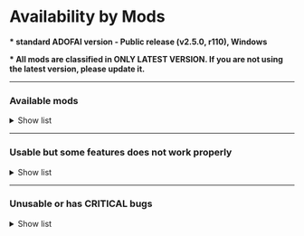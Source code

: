 # Availability by Mods

**\* standard ADOFAI version - Public release (v2.5.0, r110), Windows**

**\* All mods are classified in ONLY LATEST VERSION. If you are not using the latest version, please update it.**

---

### Available mods
<details>
  <summary>Show list</summary>
  
  * [AdofaiExtension (v0.0.5)](https://bot.adofai.gg/api/mods/AdofaiExtension?download=true)
  * [AdofaiTweaks (v2.6.3)](https://bot.adofai.gg/api/mods/AdofaiTweaks?download=true)
  * [AutoUpdate (v0.0.4)](https://bot.adofai.gg/api/mods/AutoUpdate?download=true)
  * [BackToThePast (v1.9.3)](https://bot.adofai.gg/api/mods/BackToThePast?download=true)
  * [Convenient-Adofai (v1.1.5)](https://bot.adofai.gg/api/mods/Convenient-Adofai?download=true)
  * CustomDeathMassage (v1.0.0 ; In archived server)
  * [DesyncFix (v0.0.6)](https://bot.adofai.gg/api/mods/DesyncFix?download=true)
  * [DetailRP (v1.0.2)](https://bot.adofai.gg/api/mods/DetailRP?download=true)
  * [A Mod Which Changes A Design Of Taro DLC Conversation Dialog Window (v0.1.0)](https://bot.adofai.gg/api/mods/DLC%20대화창%20디자인%20바꿔주는%20모드?download=true)
  * [EditorTabLib (v2.2.0)](https://bot.adofai.gg/api/mods/EditorTabLib?download=true)
  * EmulateSpecialday (v1.1.0 ; In archived server)
  * [ErrorDetector (v1.0.0)](https://bot.adofai.gg/api/mods/ErrorDetector?download=true)
  * [FaceLock (v1.0.1)](https://bot.adofai.gg/api/mods/FaceLock?download=true)
  * [JudgeTextBeautifier (v1.4.1)](https://bot.adofai.gg/api/mods/JudgeTextBeautifier?download=true)
  * [KeyViewer (v3.6.1)](https://bot.adofai.gg/api/mods/KeyViewer?download=true)
  * [Localizations (v1.0.0)](https://bot.adofai.gg/api/mods/Localizations?download=true)
  * [MapConverter (v2.3.0)](https://bot.adofai.gg/api/mods/MapConverter?download=true)
  * [MinesweeperFlag (v0.0.1)](https://bot.adofai.gg/api/mods/MinesweeperFlag?download=true)
  * [MusicTimestamp (v0.0.10)](https://bot.adofai.gg/api/mods/MusicTimestamp?download=true)
  * [NoTileDot (v1.0)](https://bot.adofai.gg/api/mods/NoTileDot?download=true)
  * [Overlayer (v2.4.0)](https://bot.adofai.gg/api/mods/Overlayer?download=true)
  * [ProgressDisplayer (v2.0.8)](https://bot.adofai.gg/api/mods/ProgressDisplayer?download=true)
  * [RainingKeys (v0.4.1)](https://bot.adofai.gg/api/mods/RainingKeys?download=true)
  * [ShowTimingWindowScale (v0.0.3)](https://bot.adofai.gg/api/mods/ShowTimingWindowScale?download=true)
  * [ShowVFXs (v1.1.0)](https://bot.adofai.gg/api/mods/ShowVFXs?download=true)
  * [TileCount (v0.0.9)](https://bot.adofai.gg/api/mods/TileCount?download=true)
  * [TulttakMod (v0.0.3)](https://bot.adofai.gg/api/mods/TulttakMod?download=true)
  * [YoutubeStream (v0.0.5)](https://bot.adofai.gg/api/mods/YoutubeStream?download=true)
</details>

---

### Usable but some features does not work properly
<details>
  <summary>Show list</summary>
  
  * Editor+ Reborn
  * NoCameraStop
  * PlanetTweaks
</details>

---

### Unusable or has CRITICAL bugs
<details>
  <summary>Show list</summary>
  
  * EditorTweaks
  * Editor+
  * FixBug
  * MagicShapeMultiply
  * Magicshapemultitools
  * ProgressBar
  * Replay
  * TileTweaks
</details>
